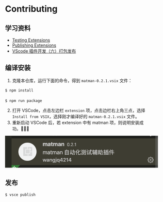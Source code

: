 # Contributing


## 学习资料

- [Testing Extensions](https://code.visualstudio.com/api/working-with-extensions/testing-extension)
- [Publishing Extensions](https://code.visualstudio.com/api/working-with-extensions/publishing-extension)
- [VScode 插件开发（六）打包发布](https://juejin.im/post/6844903945341501448)

## 编译安装

1. 克隆本仓库，运行下面的命令，得到 `matman-0.2.1.vsix` 文件：

```bash
$ npm install

$ npm run package
```

2. 打开 VSCode，点击左边栏 `extension` 项，点击边栏右上角三点，选择 `Install from VSIX`，选择刚才编译好的 `matman-0.2.1.vsix` 文件。
3. 重新启动 VSCode 后，若 extension 中有 matman 项，则说明安装成功。

![image-20200817200814100](assets/image-20200817200814100.png)

## 发布

```
$ vsce publish
```